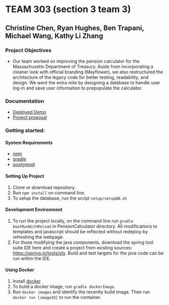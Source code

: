 # TEAM 303 (section 3 team 3)
## Christine Chen, Ryan Hughes, Ben Trapani, Michael Wang, Kathy Li Zhang

### Project Objectives
* Our team worked on improving the pension calculator for the Massachusetts Department of Treasury. Aside from incorporating a cleaner look with official branding (Mayflower), we also restructured the architecture of the legacy code for better testing, readability, and design. We went the extra mile by designing a database to handle user log-in and save user information to prepopulate the calculator.


### Documentation
* [Deployed Demo](128.31.25.128:8080)
* [Project proposal](https://docs.google.com/document/d/1fcwxTQXPjrFdmLv0QOAbYhiAm0J-O3LidKHFz-Pw2gc/edit?usp=sharing)

### Getting started:
#### System Requirements
* [npm](https://www.npmjs.com/get-npm) 
* [gradle](https://gradle.org/install/)
* [postgresql](https://www.postgresql.org/docs/9.2/static/tutorial-install.html)

#### Setting Up Project
1. Clone or download repository.
2. Run `npm install` on command line.
3. To setup the database, run the script `setup/setupDB.sh`

#### Development Environment
1. To run the project locally, on the command line run `gradle bootRunWithReload` in PensionCalculator directory. 
All modifications to templates and javascript should be reflected without redeploy by refreshing the webpage.
2. For those modifying the java components, download the spring tool suite IDE here and create a project from existing sources: https://spring.io/tools/sts. Build and test targets for the java code can be run within the IDE.

#### Using Docker
1. Install [docker](https://docs.docker.com/engine/installation/)
2. To build a docker image, run `gradle dockerImage`. 
3. Run `docker images` and identify the recently build image. Then run `docker run [imageID]` to run the container.
